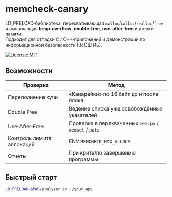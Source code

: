 # memcheck‑canary

LD_PRELOAD‑библиотека, перехватывающая `malloc`/`calloc`/`realloc`/`free`
и выявляющая **heap‑overflow**, **double‑free**, **use‑after‑free** и утечки
памяти.  
Подходит для отладки C / C++‑приложений и демонстраций по информационной
безопасности (ВсОШ ИБ).

[![License: MIT](https://img.shields.io/badge/License-MIT-green.svg)](LICENSE)

## Возможности
| Проверка | Метод |
|----------|-------|
| Переполнение кучи | «Канарейки» по 16 байт до и после блока |
| Double Free | Ведение списка уже освобождённых указателей |
| Use‑After‑Free | Проверка в перехваченных `memcpy` / `memset` / `puts` |
| Контроль лимита аллокаций | ENV `MEMCHECK_MAX_ALLOCS` |
| Отчёты | При крите/по завершению программы |

## Быстрый старт
```bash
LD_PRELOAD=$PWD/analyzer.so ./your_app
